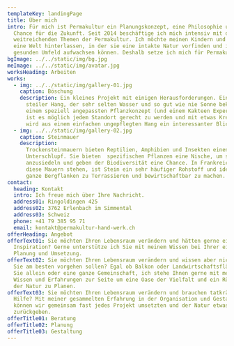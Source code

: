 ```yaml
---
templateKey: landingPage
title: Über mich
intro: Für mich ist Permakultur ein Planungskonzept, eine Philosophie und eine
  Chance für die Zukunft. Seit 2014 beschäftige ich mich intensiv mit den sehr
  weitreichenden Themen der Permakultur. Ich möchte meinen Kindern und Enkeln
  eine Welt hinterlassen, in der sie eine intakte Natur vorfinden und in einem
  gesunden Umfeld aufwachsen können. Deshalb setze ich mich für Permakultur ein.
bgImage: ../../static/img/bg.jpg
meImage: ../../static/img/avatar.jpg
worksHeading: Arbeiten
works:
  - img: ../../static/img/gallery-01.jpg
    caption: Böschung
    description: Ein kleines Projekt mit einigen Herausforderungen. Ein kleiner,
      steiler Hang, der sehr selten Wasser und so gut wie nie Sonne bekommt. Mit
      einem speziell angepassten Pflanzkonzept (und einem Kakteen Experiment),
      ist es möglich jedem Standort gerecht zu werden und mit etwas Kreativität,
      wird aus einem einfachen ungepflegten Hang ein interessanter Blickfang.
  - img: ../../static/img/gallery-02.jpg
    caption: Steinmauer
    description:
      Trockensteinmauern bieten Reptilien, Amphibien und Insekten einen
      Unterschlupf. Sie bieten  spezifischen Pflanzen eine Nische, um sich
      anzusiedeln und geben der Biodiversität eine Chance. In Frankreich, wo
      diese Mauern stehen, ist Stein ein sehr häufiger Rohstoff und ideal um
      ganze Bergflanken zu Terrassieren und bewirtschaftbar zu machen.
contact:
  heading: Kontakt
  intro: Ich freue mich über Ihre Nachricht.
  address01: Ringoldingen 425
  address02: 3762 Erlenbach im Simmental
  address03: Schweiz
  phone: +41 79 385 95 71
  email: kontakt@permakultur-hand-werk.ch
offerHeading: Angebot
offerText01: Sie möchten Ihren Lebensraum verändern und hätten gerne ein wenig
  Inspiration? Gerne unterstütze ich Sie mit meinem Wissen bei Ihrer eigenen
  Planung und Umsetzung.
offerText02: Sie möchten Ihren Lebensraum verändern und wissen aber nicht, wie
  Sie am besten vorgehen sollen? Egal ob Balkon oder Landwirtschaftsfläche, für
  Sie allein oder eine ganze Gemeinschaft, ich stehe Ihnen gerne mit meinem
  Wissen und Erfahrungen zur Seite um eine Oase der Vielfalt und ein Rückzugsort
  der Natur zu Planen.
offerText03: Sie möchten Ihren Lebensraum verändern und brauchen tatkräftige
  Hilfe? Mit meiner gesammelten Erfahrung in der Organisation und Gestaltung
  können wir gemeinsam fast jedes Projekt umsetzten und der Natur etwas
  zurückgeben.
offerTitle01: Beratung
offerTitle02: Planung
offerTitle03: Gestaltung
---
```

